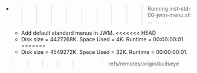 * >>>>>>>>> Running inst-std-00-jwm-menu.sh ...
  * Add default standard menus in JWM.
<<<<<<< HEAD
  * Disk size = 4427268K. Space Used = 4K. Runtime = 00:00:00:01.
=======
  * Disk size = 4549272K. Space Used = 32K. Runtime = 00:00:00:01.
>>>>>>> refs/remotes/origin/bullseye
